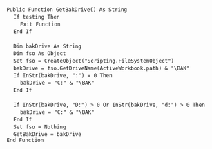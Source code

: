 &nbsp;  &nbsp;  &nbsp;  &nbsp;  
`Public Function GetBakDrive() As String`  
&nbsp;&nbsp;&nbsp;&nbsp;`If testing Then`  
&nbsp;&nbsp;&nbsp;&nbsp;&nbsp;&nbsp;&nbsp;&nbsp;`Exit Function`  
&nbsp;&nbsp;&nbsp;&nbsp;`End If`  
&nbsp;  &nbsp;  &nbsp;  &nbsp;  
&nbsp;&nbsp;&nbsp;&nbsp;`Dim bakDrive As String`  
&nbsp;&nbsp;&nbsp;&nbsp;`Dim fso As Object`  
&nbsp;&nbsp;&nbsp;&nbsp;`Set fso = CreateObject("Scripting.FileSystemObject")`  
&nbsp;&nbsp;&nbsp;&nbsp;`bakDrive = fso.GetDriveName(ActiveWorkbook.path) & "\BAK"`  
&nbsp;&nbsp;&nbsp;&nbsp;`If InStr(bakDrive, ":") = 0 Then`  
&nbsp;&nbsp;&nbsp;&nbsp;&nbsp;&nbsp;&nbsp;&nbsp;`bakDrive = "C:" & "\BAK"`  
&nbsp;&nbsp;&nbsp;&nbsp;`End If`  
&nbsp;  &nbsp;  &nbsp;  &nbsp;  
&nbsp;&nbsp;&nbsp;&nbsp;`If InStr(bakDrive, "D:") > 0 Or InStr(bakDrive, "d:") > 0 Then`  
&nbsp;&nbsp;&nbsp;&nbsp;&nbsp;&nbsp;&nbsp;&nbsp;`bakDrive = "C:" & "\BAK"`  
&nbsp;&nbsp;&nbsp;&nbsp;`End If`  
&nbsp;&nbsp;&nbsp;&nbsp;`Set fso = Nothing`  
&nbsp;&nbsp;&nbsp;&nbsp;`GetBakDrive = bakDrive`  
`End Function`  

